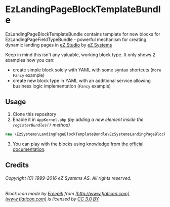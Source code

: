 # EzLandingPageBlockTemplateBundle

EzLandingPageBlockTemplateBundle contains template for new blocks for EzLandingPageFieldTypeBundle - powerful mechanism for creating dynamic landing pages in [eZ Studio](http://ezstudio.com) by [eZ Systems](http://ez.no)

Keep in mind this isn't any valuable, working block type. It only shows 2 examples how you can:
* create simple block solely with YAML with some syntax shortcuts (`More Fancy` example)
* create new block type in YAML with an additional service allowing business logic implementation (`Fancy` example)
  

## Usage

1. Clone this repository
2. Enable it in `AppKernel.php` *(by adding a new element inside the `registerBundles()` method)*
```php 
new \EzSystems\LandingPageBlockTemplateBundle\EzSystemsLandingPageBlockTemplateBundle()
```
3. You can play with the blocks using knowledge from [the official documentation](https://doc.ez.no/pages/viewpage.action?pageId=34079831).

## Credits 

###### Copyright (C) 1999-2016 eZ Systems AS. All rights reserved.
###### Block icon made by [Freepik](http://www.freepik.com) from [http://www.flaticon.com](www.flaticon.com) is licensed by [CC 3.0 BY](http://creativecommons.org/licenses/by/3.0/)
